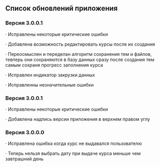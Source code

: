 ## Список обновлений приложения

### Версия 3.0.0.1

· Исправлены некоторые критические ошибки 

· Добавлена возможность редактировать курсы после их создания

· Переосмыслен и переделан алгоритм сохранения тем и файлов, тевперь они сохраняются в базу данных сразу после создания тем самым сохраня прогресс заполнения курса

· Исправлен индикатор закрузки данных

· Исправленны незначительные ошибки


### Версия 3.0.0.1

· Исправлены некоторые критические ошибки 

· Добавлена надпись версии приложения в верхнем правом углу


### Версия 3.0.0.0

· Исправлена ошибка когда курс не выдавался пользователю

· Теперь нельзя выбрать дату при выдаче курса меньше чем завтрашний день




